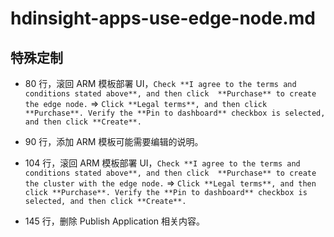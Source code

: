 # hdinsight-apps-use-edge-node.md

## 特殊定制

* 80 行，滚回 ARM 模板部署 UI，`Check **I agree to the terms and conditions stated above**, and then click  **Purchase** to create the edge node.` => `Click **Legal terms**, and then click **Purchase**. Verify the **Pin to dashboard** checkbox is selected, and then click **Create**.`

* 90 行，添加 ARM 模板可能需要编辑的说明。

* 104 行，滚回 ARM 模板部署 UI，`Check **I agree to the terms and conditions stated above**, and then click  **Purchase** to create the cluster with the edge node.` => `Click **Legal terms**, and then click **Purchase**. Verify the **Pin to dashboard** checkbox is selected, and then click **Create**.`

* 145 行，删除 Publish Application 相关内容。